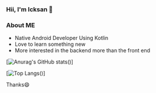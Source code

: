 ### Hii, I'm Icksan 👋

### About ME
* Native Android Developer Using Kotlin
* Love to learn something new
* More interested in the backend more than the front end

[![Anurag's GitHub stats](https://github-readme-stats.vercel.app/api?username=icksannugrahaa&show_icons=true&theme=dark)()]

[![Top Langs](https://github-readme-stats.vercel.app/api/top-langs/?username=icksannugrahaa&theme=dark)()]

Thanks😄
<!--
**icksannugrahaa/icksannugrahaa** is a ✨ _special_ ✨ repository because its `README.md` (this file) appears on your GitHub profile.

Here are some ideas to get you started:

- 🔭 I’m currently working on ...
- 🌱 I’m currently learning ...
- 👯 I’m looking to collaborate on ...
- 🤔 I’m looking for help with ...
- 💬 Ask me about ...
- 📫 How to reach me: ...
- 😄 Pronouns: ...
- ⚡ Fun fact: ...
-->
